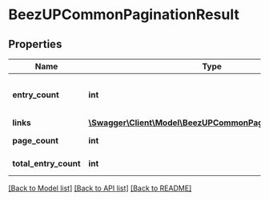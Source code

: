 # BeezUPCommonPaginationResult

## Properties
Name | Type | Description | Notes
------------ | ------------- | ------------- | -------------
**entry_count** | **int** | The entry count currently returned | [optional] 
**links** | [**\Swagger\Client\Model\BeezUPCommonPaginationResultLinks**](BeezUPCommonPaginationResultLinks.md) |  | [optional] 
**page_count** | **int** | The page count | [optional] 
**total_entry_count** | **int** | The total entry count | [optional] 

[[Back to Model list]](../README.md#documentation-for-models) [[Back to API list]](../README.md#documentation-for-api-endpoints) [[Back to README]](../README.md)


